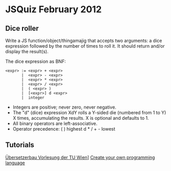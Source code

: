 # JSQuiz February 2012

## Dice roller

Write a JS function/object/thingamajig that accepts two arguments: a dice expression followed by the number of times to roll it. It should return and/or display the result(s).

The dice expression as BNF:

    <expr> := <expr> + <expr>
           |  <expr> - <expr>
           |  <expr> * <expr>
           |  <expr> / <expr>
           |  ( <expr> )
           |  [<expr>] d <expr>
           |  integer

* Integers are positive; never zero, never negative.
* The "d" (dice) expression XdY rolls a Y-sided die (numbered
  from 1 to Y) X times, accumulating the results.  X is optional
  and defaults to 1.
* All binary operators are left-associative.
* Operator precedence:
          ( )      highest
          d
          * /
          + -      lowest

## Tutorials

[Übersetzerbau Vorlesung der TU Wien](http://www.complang.tuwien.ac.at/ubvl/)]
[Create your own programming language](http://createyourproglang.com/)
